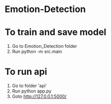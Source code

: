 # Emotion-Detection

# To train and save model

1.  Go to Emotion_Detection folder
2.  Run python -m src.main

# To run api

1.  Go to folder 'api'
2.  Run python app.py
3.  Goto http://127.0.0.1:5000/
